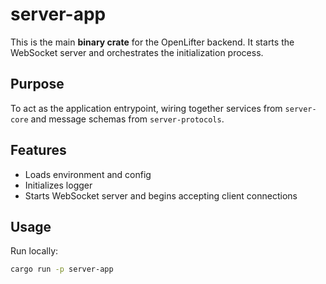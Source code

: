 # server-app

This is the main **binary crate** for the OpenLifter backend. It starts the WebSocket server and orchestrates the initialization process.

## Purpose

To act as the application entrypoint, wiring together services from `server-core` and message schemas from `server-protocols`.

## Features

- Loads environment and config
- Initializes logger
- Starts WebSocket server and begins accepting client connections

## Usage

Run locally:
```bash
cargo run -p server-app
```
